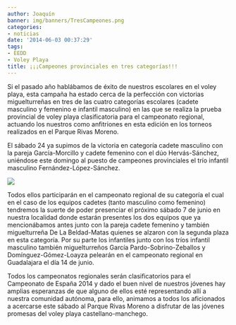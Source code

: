 ```yaml
---
author: Joaquín
banner: img/banners/TresCampeones.png
categories:
- noticias
date: '2014-06-03 00:37:29'
tags:
- EEDD
- Voley Playa
title: ¡¡¡Campeones provinciales en tres categorías!!!
---
```


Si el pasado año hablábamos de éxito de nuestros escolares en el voley playa, esta campaña ha estado cerca de la perfección con victorias miguelturreñas en tres de las cuatro categorías escolares (cadete masculino y femenino e infantil masculino) en las que se realiza la prueba provincial de voley playa clasificatoria para el campeonato regional, actuando los nuestros como anfitriones en esta edición en los torneos realizados en el Parque Rivas Moreno.

El sábado 24 ya supimos de la victoria en categoría cadete masculino con la pareja García-Morcillo y cadete femenino con el dúo Hervás-Sánchez, uniéndose este domingo al puesto de campeones provinciales el trío infantil masculino Fernández-López-Sánchez.

![](/img/banners/TresCampeones.png)

Todos ellos participarán en el campeonato regional de su categoría el cual en el caso de los equipos cadetes (tanto masculino como femenino) tendremos la suerte de poder presenciar el próximo sábado 7 de junio en nuestra localidad donde estarán presentes los dos equipos que ya mencionábamos antes junto con la pareja cadete femenino y también miguelturreña De La Beldad-Matas quienes se alzaron con la segunda plaza en esta categoría. Por su parte los infantiles junto con los tríos infantil masculino también miguelturreños García Pardo-Sobrino-Zeballos y Domínguez-Gómez-Loayza pelearán en el campeonato regional en Guadalajara el día 14 de junio.

Todos los campeonatos regionales serán clasificatorios para el Campeonato de España 2014 y dado el buen nivel de nuestros jóvenes hay amplias esperanzas de que alguno de ellos esté representando allí a nuestra comunidad autónoma, para ello, animamos a todos los aficionados a acercarse este sábado al Parque Rivas Moreno a disfrutar de las jóvenes promesas del voley playa castellano-manchego.
